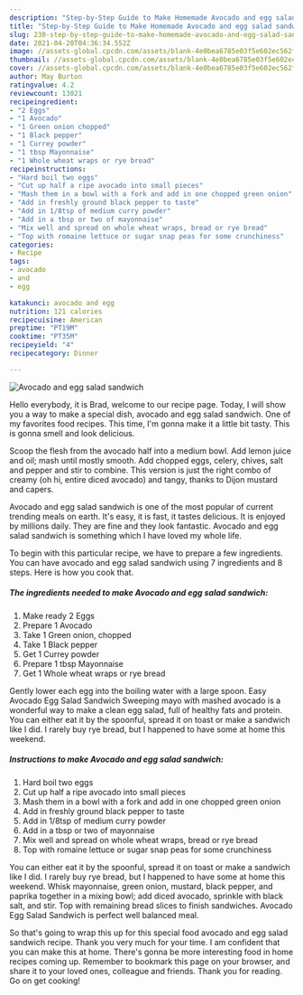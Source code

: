 ```yaml
---
description: "Step-by-Step Guide to Make Homemade Avocado and egg salad sandwich"
title: "Step-by-Step Guide to Make Homemade Avocado and egg salad sandwich"
slug: 230-step-by-step-guide-to-make-homemade-avocado-and-egg-salad-sandwich
date: 2021-04-20T04:36:34.552Z
image: //assets-global.cpcdn.com/assets/blank-4e0bea6785e03f5e602ec562f230caae08da540cada707380b4fe1bbebba43da.png
thumbnail: //assets-global.cpcdn.com/assets/blank-4e0bea6785e03f5e602ec562f230caae08da540cada707380b4fe1bbebba43da.png
cover: //assets-global.cpcdn.com/assets/blank-4e0bea6785e03f5e602ec562f230caae08da540cada707380b4fe1bbebba43da.png
author: May Burton
ratingvalue: 4.2
reviewcount: 13021
recipeingredient:
- "2 Eggs"
- "1 Avocado"
- "1 Green onion chopped"
- "1 Black pepper"
- "1 Currey powder"
- "1 tbsp Mayonnaise"
- "1 Whole wheat wraps or rye bread"
recipeinstructions:
- "Hard boil two eggs"
- "Cut up half a ripe avocado into small pieces"
- "Mash them in a bowl with a fork and add in one chopped green onion"
- "Add in freshly ground black pepper to taste"
- "Add in 1/8tsp of medium curry powder"
- "Add in a tbsp or two of mayonnaise"
- "Mix well and spread on whole wheat wraps, bread or rye bread"
- "Top with romaine lettuce or sugar snap peas for some crunchiness"
categories:
- Recipe
tags:
- avocado
- and
- egg

katakunci: avocado and egg 
nutrition: 121 calories
recipecuisine: American
preptime: "PT19M"
cooktime: "PT35M"
recipeyield: "4"
recipecategory: Dinner

---
```



![Avocado and egg salad sandwich](//assets-global.cpcdn.com/assets/blank-4e0bea6785e03f5e602ec562f230caae08da540cada707380b4fe1bbebba43da.png)

Hello everybody, it is Brad, welcome to our recipe page. Today, I will show you a way to make a special dish, avocado and egg salad sandwich. One of my favorites food recipes. This time, I'm gonna make it a little bit tasty. This is gonna smell and look delicious.

Scoop the flesh from the avocado half into a medium bowl. Add lemon juice and oil; mash until mostly smooth. Add chopped eggs, celery, chives, salt and pepper and stir to combine. This version is just the right combo of creamy (oh hi, entire diced avocado) and tangy, thanks to Dijon mustard and capers.

Avocado and egg salad sandwich is one of the most popular of current trending meals on earth. It's easy, it is fast, it tastes delicious. It is enjoyed by millions daily. They are fine and they look fantastic. Avocado and egg salad sandwich is something which I have loved my whole life.


To begin with this particular recipe, we have to prepare a few ingredients. You can have avocado and egg salad sandwich using 7 ingredients and 8 steps. Here is how you cook that.

<!--inarticleads1-->

##### The ingredients needed to make Avocado and egg salad sandwich:

1. Make ready 2 Eggs
1. Prepare 1 Avocado
1. Take 1 Green onion, chopped
1. Take 1 Black pepper
1. Get 1 Currey powder
1. Prepare 1 tbsp Mayonnaise
1. Get 1 Whole wheat wraps or rye bread


Gently lower each egg into the boiling water with a large spoon. Easy Avocado Egg Salad Sandwich Sweeping mayo with mashed avocado is a wonderful way to make a clean egg salad, full of healthy fats and protein. You can either eat it by the spoonful, spread it on toast or make a sandwich like I did. I rarely buy rye bread, but I happened to have some at home this weekend. 

<!--inarticleads2-->

##### Instructions to make Avocado and egg salad sandwich:

1. Hard boil two eggs
1. Cut up half a ripe avocado into small pieces
1. Mash them in a bowl with a fork and add in one chopped green onion
1. Add in freshly ground black pepper to taste
1. Add in 1/8tsp of medium curry powder
1. Add in a tbsp or two of mayonnaise
1. Mix well and spread on whole wheat wraps, bread or rye bread
1. Top with romaine lettuce or sugar snap peas for some crunchiness


You can either eat it by the spoonful, spread it on toast or make a sandwich like I did. I rarely buy rye bread, but I happened to have some at home this weekend. Whisk mayonnaise, green onion, mustard, black pepper, and paprika together in a mixing bowl; add diced avocado, sprinkle with black salt, and stir. Top with remaining bread slices to finish sandwiches. Avocado Egg Salad Sandwich is perfect well balanced meal. 

So that's going to wrap this up for this special food avocado and egg salad sandwich recipe. Thank you very much for your time. I am confident that you can make this at home. There's gonna be more interesting food in home recipes coming up. Remember to bookmark this page on your browser, and share it to your loved ones, colleague and friends. Thank you for reading. Go on get cooking!
